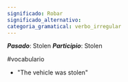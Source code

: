 ```yaml
---
significado: Robar
significado_alternativo: 
categoria_gramatical: verbo_irregular
---
```


***Pasado***: Stolen
***Participio***: Stolen

#vocabulario

- "The vehicle was stolen"